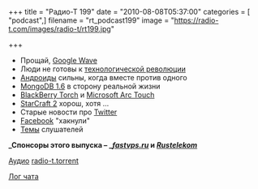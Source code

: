 +++
title = "Радио-Т 199"
date = "2010-08-08T05:37:00"
categories = [ "podcast",]
filename = "rt_podcast199"
image = "https://radio-t.com/images/radio-t/rt199.jpg"

+++

- Прощай, [Google Wave](http://techcrunch.com/2010/08/04/wave-goodbye-to-google-wave/)
- Люди не готовы к [технологической революции](http://habrahabr.ru/blogs/google/101081/)
- [Андроиды](http://www.wired.com/gadgetlab/2010/08/android-beats-iphone-in-smartphone-sales/) сильны, когда вместе против одного
- [MongoDB 1.6](http://www.opennet.ru/opennews/art.shtml?num=27546) в сторону реальной жизни
- [BlackBerry Torch](http://www.engadget.com/2010/08/04/blackberry-torch-review/) и [Microsoft Arc Touch](http://www.engadget.com/2010/08/05/microsoft-arc-touch-mouse-rumor-resurfaces-in-relation-to-flat/)
- [StarCraft 2](http://www.switched.com/2010/08/03/hands-on-with-starcraft-2-wings-of-liberty/) хорош, хотя ...
- Старые новости про [Twitter](http://techcrunch.com/2010/08/05/twitter-down/)
- [Facebook](http://www.bbc.co.uk/news/technology-10796584) "хакнули"
- [Темы](http://radio-t.com/temi_dlja_vipuskov/temy-dlya-199/) слушателей

**_Спонсоры этого выпуска – _[_fastvps.ru_](http://fastvps.ru/) и [_Rustelekom_](http://robobill.net/)**

[Аудио](http://archive.rucast.net/radio-t/media/rt_podcast199.mp3)
[radio-t.torrent](http://www.radio-t.com/torrents/rt_podcast199.mp3.torrent)

[Лог чата](http://chat.radio-t.com/logs/radio-t-199.html)
<audio src="http://archive.rucast.net/radio-t/media/rt_podcast199.mp3" preload="none"></audio>